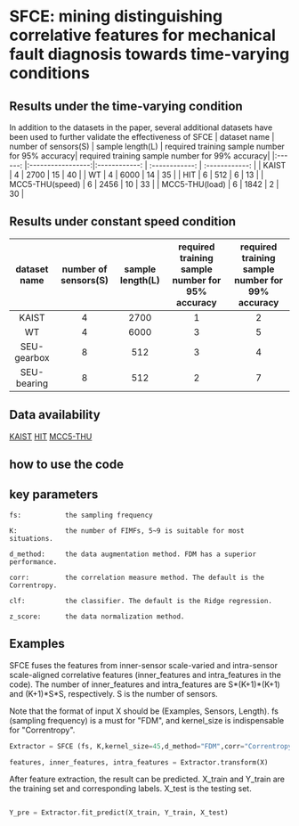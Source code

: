
# SFCE: mining distinguishing correlative features for mechanical fault diagnosis towards time-varying conditions

## Results under the time-varying condition
In addition to the datasets in the paper, several additional datasets have been used to further validate the effectiveness of SFCE
| dataset name  	|     number of sensors(S)     	| sample length(L) 	| required training sample number for 95% accuracy|  required training sample number for 99% accuracy|
|:------:	  |:-----------------:|:------------:	| :------------:	| :------------:	|
|    KAIST  |     4   	| 2700 	| 15	| 40	|
|    WT   	|     4   	| 6000 	| 14	| 35	|
|    HIT   	|     6   	| 512 	| 6	  | 13	|
|  MCC5-THU(speed) |     6   	| 2456 	| 10	| 33	|
|  MCC5-THU(load)  |     6   	| 1842 	  | 2   | 30	|

## Results under constant speed condition
| dataset name  	|     number of sensors(S)     	| sample length(L) 	| required training sample number for 95% accuracy|  required training sample number for 99% accuracy|
|:------:	   |:-----------------:	|:------------:	| :------------:	| :------------:	|
|    KAIST   |     4   	| 2700 	| 1	| 2	|
|    WT   	 |     4   	| 6000 	| 3	| 5	|
| SEU-gearbox|     8   	| 512 	| 3	| 4	|
| SEU-bearing|     8   	| 512 	| 2	| 7	|

## Data availability
[KAIST](https://data.mendeley.com/datasets/vxkj334rzv/7)
[HIT](https://github.com/HouLeiHIT/HIT-dataset)
[MCC5-THU](https://data.mendeley.com/datasets/p92gj2732w/2)

## how to use the code
## key parameters
```
fs:           the sampling frequency

K:            the number of FIMFs, 5~9 is suitable for most situations.

d_method:     the data augmentation method. FDM has a superior performance.

corr:         the correlation measure method. The default is the Correntropy.

clf:          the classifier. The default is the Ridge regression.

z_score:      the data normalization method.
```

## Examples

SFCE fuses the features from inner-sensor scale-varied and intra-sensor scale-aligned correlative features (inner_features and intra_features in the code). The number of inner_features and intra_features are S\*(K+1)\*(K+1) and (K+1)\*S\*S, respectively. S is the number of sensors.

Note that the format of input X should be (Examples, Sensors, Length).  fs (sampling frequency) is a must for "FDM", and kernel_size is indispensable for "Correntropy". 

```python
Extractor = SFCE (fs, K,kernel_size=45,d_method="FDM",corr="Correntropy",clf="RR",z_score=True)

features, inner_features, intra_features = Extractor.transform(X)
```

After feature extraction, the result can be predicted.  X_train and Y_train are the training set and corresponding labels.  X_test is the testing set.

```python

Y_pre = Extractor.fit_predict(X_train, Y_train, X_test)
```

